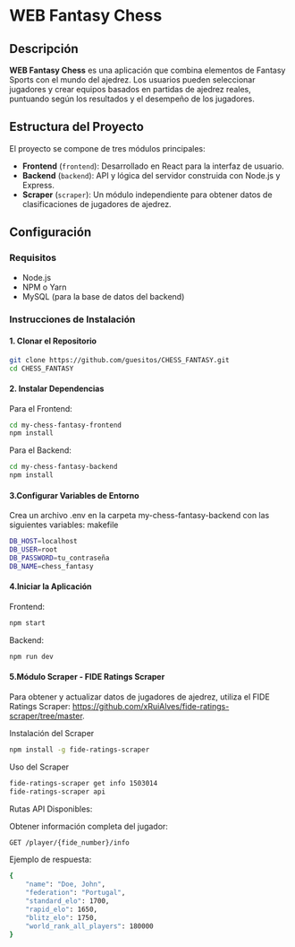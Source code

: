 # WEB Fantasy Chess

## Descripción
**WEB Fantasy Chess** es una aplicación que combina elementos de Fantasy Sports con el mundo del ajedrez. Los usuarios pueden seleccionar jugadores y crear equipos basados en partidas de ajedrez reales, puntuando según los resultados y el desempeño de los jugadores.

## Estructura del Proyecto
El proyecto se compone de tres módulos principales:

- **Frontend** (`frontend`): Desarrollado en React para la interfaz de usuario.
- **Backend** (`backend`): API y lógica del servidor construida con Node.js y Express.
- **Scraper** (`scraper`): Un módulo independiente para obtener datos de clasificaciones de jugadores de ajedrez.

## Configuración

### Requisitos
- Node.js
- NPM o Yarn
- MySQL (para la base de datos del backend)

### Instrucciones de Instalación

#### 1. Clonar el Repositorio
```bash
git clone https://github.com/guesitos/CHESS_FANTASY.git
cd CHESS_FANTASY
```
#### 2. Instalar Dependencias
Para el Frontend:
```bash
cd my-chess-fantasy-frontend
npm install
```
Para el Backend:
```bash
cd my-chess-fantasy-backend
npm install
```
#### 3.Configurar Variables de Entorno
Crea un archivo .env en la carpeta my-chess-fantasy-backend con las siguientes variables:
makefile
```bash
DB_HOST=localhost
DB_USER=root
DB_PASSWORD=tu_contraseña
DB_NAME=chess_fantasy
```

#### 4.Iniciar la Aplicación
Frontend:
```bash
npm start
```
Backend:
```bash
npm run dev
```

#### 5.Módulo Scraper - FIDE Ratings Scraper
Para obtener y actualizar datos de jugadores de ajedrez, utiliza el FIDE Ratings Scraper: https://github.com/xRuiAlves/fide-ratings-scraper/tree/master.

Instalación del Scraper
```bash
npm install -g fide-ratings-scraper
```
Uso del Scraper
```bash
fide-ratings-scraper get info 1503014
fide-ratings-scraper api
```

Rutas API Disponibles:

Obtener información completa del jugador:
```bash
GET /player/{fide_number}/info
```
Ejemplo de respuesta:
```bash
{
    "name": "Doe, John",
    "federation": "Portugal",
    "standard_elo": 1700,
    "rapid_elo": 1650,
    "blitz_elo": 1750,
    "world_rank_all_players": 180000
}
```